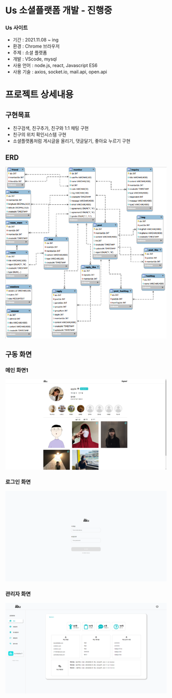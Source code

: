 # Us 소셜플랫폼 개발 - 진행중

### Us 사이트

* 기간 : 2021.11.08 ~ ing
* 환경 : Chrome 브라우저
* 주제 : 소셜 플랫폼
* 개발 : VScode, mysql
* 사용 언어 : node.js, react, Javascript ES6
* 사용 기술 : axios, socket.io, mail.api, open.api

# 프로젝트 상세내용

## 구현목표
+ 친구검색, 친구추가, 친구와 1:1 채팅 구현
+ 친구의 위치 확인시스템 구현
+ 소셜플랫폼처럼 게시글을 올리기, 댓글달기, 좋아요 누르기 구현

## ERD
![ERD](/image/erd.png)

## 구동 화면
  ### 메인 화면1

![main1](/image/main.png)
  ### 로그인 화면

![login](/image/login.png) 
  
  ### 관리자 화면
![admin](/image/admin.png) 

